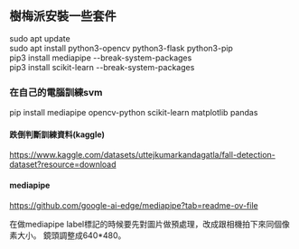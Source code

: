 ## 樹梅派安裝一些套件
sudo apt update  
sudo apt install python3-opencv python3-flask python3-pip  
pip3 install mediapipe --break-system-packages  
pip3 install scikit-learn --break-system-packages  
  
  
### 在自己的電腦訓練svm
pip install mediapipe opencv-python scikit-learn matplotlib pandas  
  
#### 跌倒判斷訓練資料(kaggle)  
https://www.kaggle.com/datasets/uttejkumarkandagatla/fall-detection-dataset?resource=download  

#### mediapipe
https://github.com/google-ai-edge/mediapipe?tab=readme-ov-file

在做mediapipe label標記的時候要先對圖片做預處理，改成跟相機拍下來同個像素大小。
鏡頭調整成640*480。
